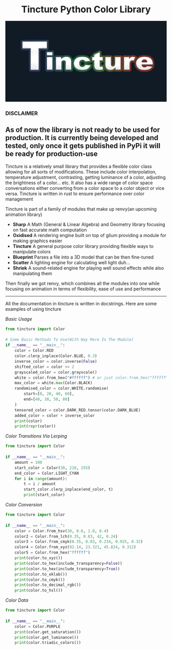 <h1 style="text-align: center;">Tincture Python Color Library</h1>

![tincture](./assets/tincture_2560x1280.png)

### DISCLAIMER
As of now the library is not ready to be used for production. It is currently being developed and tested, only once it
gets published in PyPi it will be ready for production-use
---

Tincture is a relatively small library that provides a flexible color class allowing for all sorts of modifications.
These include color interpolation, temperature adjustment, contrasting, getting luminance of a color, adjusting the
brightness of a color... etc. It also has a wide range of color space conversations either converting from a color space
to a color object or vice versa. Tincture is written in rust to ensure performance over color management

Tincture is part of a family of modules that make up renvy(an upcoming animation library)
- **Sharp** A Math (General & Linear Algebra) and Geometry library focusing on fast accurate math computation
- **Oxidised** A rendering engine built on top of glium providing a module for making graphics easier
- **Tincture** A general purpose color library providing flexible ways to manipulate colors
- **Blueprint** Parses a file into a 3D model that can be then fine-tuned
- **Scatter** A lighting engine for calculating well light duh…
- **Shriek** A sound-related engine for playing well sound effects while also manipulating them

Then finally we got renvy, which combines all the modules into one while focusing on animation
in terms of flexibility, ease of use and performance

---
All the documentation in tincture is written in docstrings. Here are some examples of using tincture

_Basic Usage_
```python
from tincture import Color

# Some Basic Methods To Use(With Way More In The Module)
if __name__ == "__main__":
    color = Color.RED
    color.clerp_inplace(Color.BLUE, 0.3)
    inverse_color = color.inverse(False)
    shifted_color = color << 2
    grayscaled_color = color.grayscale()
    white = color.from_hex("#ffffff") # or just color.from_hex("ffffff")
    max_color = white.max(Color.BLACK)
    randomised_color = color.WHITE.randomise(
        start=[0, 20, 40, 60], 
        end=[40, 30, 50, 80]
    )
    tensored_color = color.DARK_RED.tensor(color.DARK_BLUE)
    added_color = color + inverse_color
    print(color)
    print(repr(color))
```

_Color Transitions Via Lerping_
```python
from tincture import Color

if __name__ == "__main__":
    amount = 100
    start_color = Color(30, 210, 255)
    end_color = Color.LIGHT_CYAN
    for i in range(amount):
        t = i / amount
        start_color.clerp_inplace(end_color, t)
        print(start_color)
```

_Color Conversion_
```python
from tincture import Color

if __name__ == "__main__":
    color = Color.from_hsv(30, 0.6, 1.0, 0.4)
    color2 = Color.from_lch(0.35, 0.83, 42, 0.24)
    color3 = Color.from_cmyk(0.35, 0.83, 0.234, 0.925, 0.32)
    color4 = Color.from_xyz(92.14, 23.321, 45.824, 0.312)
    color5 = Color.from_hex("ffffff")
    print(color.to_xyz())
    print(color.to_hex(include_transparency=False))
    print(color.to_hex(include_transparency=True))
    print(color.to_oklab())
    print(color.to_cmyk())
    print(color.to_decimal_rgb())
    print(color.to_hsl())
```

_Color Data_
```python
from tincture import Color

if __name__ == "__main__":
    color = Color.PURPLE
    print(color.get_saturation())
    print(color.get_luminance())
    print(color.triadic_colors())
```
